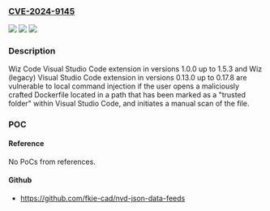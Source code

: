 ### [CVE-2024-9145](https://cve.mitre.org/cgi-bin/cvename.cgi?name=CVE-2024-9145)
![](https://img.shields.io/static/v1?label=Product&message=Wiz%20Code%20Visual%20Studio%20Code%20extension&color=blue)
![](https://img.shields.io/static/v1?label=Version&message=1.0.0%3C%3D%201.5.3%20&color=brighgreen)
![](https://img.shields.io/static/v1?label=Vulnerability&message=CWE-77%20Improper%20Neutralization%20of%20Special%20Elements%20used%20in%20a%20Command%20('Command%20Injection')&color=brighgreen)

### Description

Wiz Code Visual Studio Code extension in versions 1.0.0 up to 1.5.3 and Wiz (legacy) Visual Studio Code extension in versions 0.13.0 up to 0.17.8 are vulnerable to local command injection if the user opens a maliciously crafted Dockerfile located in a path that has been marked as a "trusted folder" within Visual Studio Code, and initiates a manual scan of the file.

### POC

#### Reference
No PoCs from references.

#### Github
- https://github.com/fkie-cad/nvd-json-data-feeds

